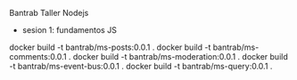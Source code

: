 Bantrab Taller Nodejs

- sesion 1: fundamentos JS

docker build -t bantrab/ms-posts:0.0.1 .
docker build -t bantrab/ms-comments:0.0.1 .
docker build -t bantrab/ms-moderation:0.0.1 .
docker build -t bantrab/ms-event-bus:0.0.1 .
docker build -t bantrab/ms-query:0.0.1 .
